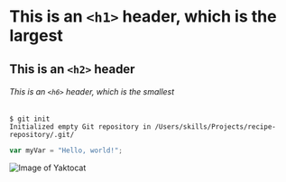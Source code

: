 # This is an `<h1>` header, which is the largest

## This is an `<h2>` header

###### This is an `<h6>` header, which is the smallest


```
$ git init
Initialized empty Git repository in /Users/skills/Projects/recipe-repository/.git/
```


``` javascript
var myVar = "Hello, world!";
```


![Image of Yaktocat](https://octodex.github.com/images/yaktocat.png)
